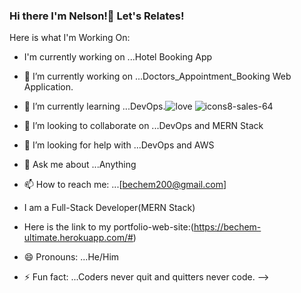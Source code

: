 ### Hi there I'm Nelson!👋 Let's Relates!

Here is what I'm Working On:
-   I'm currently working on ...Hotel Booking App
- 🔭 I’m currently working on ...Doctors_Appointment_Booking Web Application.
- 🌱 I’m currently learning ...DevOps.![love](https://user-images.githubusercontent.com/60765063/158307828-dce36160-26ba-4a0e-b285-b3ea3ec5bc95.jpg)
![icons8-sales-64](https://user-images.githubusercontent.com/60765063/158308068-f80373d0-4021-4c26-a7fe-eea0a1a619e3.png)

- 👯 I’m looking to collaborate on ...DevOps and MERN Stack
- 🤔 I’m looking for help with ...DevOps and AWS
- 💬 Ask me about ...Anything
- 📫 How to reach me: ...[bechem200@gmail.com]
-  I am a Full-Stack Developer(MERN Stack)
-  Here is the link to my portfolio-web-site:(https://bechem-ultimate.herokuapp.com/#)
- 😄 Pronouns: ...He/Him
- ⚡ Fun fact: ...Coders never quit and quitters never code.
-->
